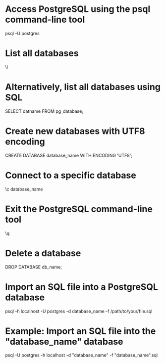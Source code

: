# Access PostgreSQL using the psql command-line tool
psql -U postgres

# List all databases
\l

# Alternatively, list all databases using SQL
SELECT datname FROM pg_database;

# Create new databases with UTF8 encoding
CREATE DATABASE database_name WITH ENCODING 'UTF8';


# Connect to a specific database
\c database_name

# Exit the PostgreSQL command-line tool
\q

# Delete a database
DROP DATABASE db_name;

# Import an SQL file into a PostgreSQL database
psql -h localhost -U postgres -d database_name -f /path/to/your/file.sql

# Example: Import an SQL file into the "database_name" database
psql -U postgres -h localhost -d "database_name" -f "database_name".sql
